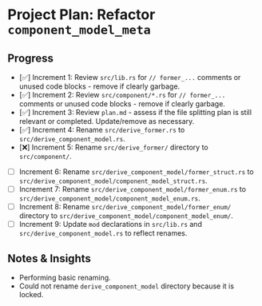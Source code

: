 # Project Plan: Refactor `component_model_meta`

## Progress

*   [✅] Increment 1: Review `src/lib.rs` for `// former_...` comments or unused code blocks - remove if clearly garbage.
*   [✅] Increment 2: Review `src/component/*.rs` for `// former_...` comments or unused code blocks - remove if clearly garbage.
*   [✅] Increment 3: Review `plan.md` - assess if the file splitting plan is still relevant or completed. Update/remove as necessary.
*   [✅] Increment 4: Rename `src/derive_former.rs` to `src/derive_component_model.rs`.
*   [❌] Increment 5: Rename `src/derive_former/` directory to `src/component/`.
*   [ ] Increment 6: Rename `src/derive_component_model/former_struct.rs` to `src/derive_component_model/component_model_struct.rs`.
*   [ ] Increment 7: Rename `src/derive_component_model/former_enum.rs` to `src/derive_component_model/component_model_enum.rs`.
*   [ ] Increment 8: Rename `src/derive_component_model/former_enum/` directory to `src/derive_component_model/component_model_enum/`.
*   [ ] Increment 9: Update `mod` declarations in `src/lib.rs` and `src/derive_component_model.rs` to reflect renames.

## Notes & Insights

*   Performing basic renaming.
*   Could not rename `derive_component_model` directory because it is locked.